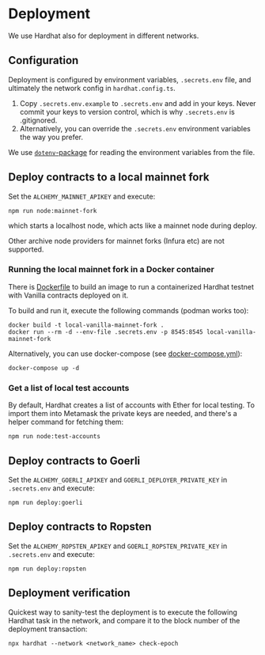 # Deployment

We use Hardhat also for deployment in different networks.

## Configuration

Deployment is configured by environment variables, `.secrets.env` file, and ultimately the network config
in `hardhat.config.ts`.

1. Copy `.secrets.env.example` to `.secrets.env` and add in your keys. Never commit your keys to version control, which
   is why `.secrets.env` is .gitignored.
2. Alternatively, you can override the `.secrets.env` environment variables the way you prefer.

We use [`dotenv`-package](https://www.npmjs.com/package/dotenv) for reading the environment variables from the file.

## Deploy contracts to a local mainnet fork

Set the `ALCHEMY_MAINNET_APIKEY` and execute:

```shell
npm run node:mainnet-fork
```

which starts a localhost node, which acts like a mainnet node during deploy.

Other archive node providers for mainnet forks (Infura etc) are not supported.

### Running the local mainnet fork in a Docker container

There is [Dockerfile](Dockerfile) to build an image to run a containerized Hardhat testnet with Vanilla contracts deployed on it.

To build and run it, execute the following commands (podman works too):

```
docker build -t local-vanilla-mainnet-fork .
docker run --rm -d --env-file .secrets.env -p 8545:8545 local-vanilla-mainnet-fork
```

Alternatively, you can use docker-compose (see [docker-compose.yml](docker-compose.yml)):

```shell
docker-compose up -d
```

### Get a list of local test accounts
By default, Hardhat creates a list of accounts with Ether for local testing. To import them into Metamask the private keys are needed, and there's a helper command for fetching them:

```shell
npm run node:test-accounts
```

## Deploy contracts to Goerli

Set the `ALCHEMY_GOERLI_APIKEY` and `GOERLI_DEPLOYER_PRIVATE_KEY` in `.secrets.env` and execute:

```shell
npm run deploy:goerli
```

## Deploy contracts to Ropsten

Set the `ALCHEMY_ROPSTEN_APIKEY` and `GOERLI_ROPSTEN_PRIVATE_KEY` in `.secrets.env` and execute:

```shell
npm run deploy:ropsten
```

## Deployment verification

Quickest way to sanity-test the deployment is to execute the following Hardhat task in the network, and compare it to the block number of the deployment transaction:
```shell
npx hardhat --network <network_name> check-epoch
```
